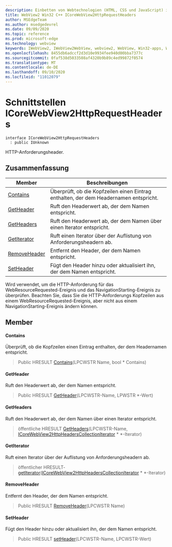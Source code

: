 ```yaml
---
description: Einbetten von Webtechnologien (HTML, CSS und JavaScript) in ihre systemeigenen Anwendungen mit dem Microsoft Edge WebView2-Steuerelement
title: WebView2 Win32 C++ ICoreWebView2HttpRequestHeaders
author: MSEdgeTeam
ms.author: msedgedevrel
ms.date: 09/09/2020
ms.topic: reference
ms.prod: microsoft-edge
ms.technology: webview
keywords: IWebView2, IWebView2WebView, webview2, WebView, Win32-apps, Win32, Edge, ICoreWebView2, ICoreWebView2Controller, Browser-Steuerelement, Edge-HTML, ICoreWebView2HttpRequestHeaders
ms.openlocfilehash: 8455db6adccf2d3d10e9934fee940d00bba7377c
ms.sourcegitcommit: 0faf538d5033508af4320b9b89c4ed99872f0574
ms.translationtype: MT
ms.contentlocale: de-DE
ms.lasthandoff: 09/10/2020
ms.locfileid: "11012079"
---
```

# Schnittstellen ICoreWebView2HttpRequestHeaders 

```
interface ICoreWebView2HttpRequestHeaders
  : public IUnknown
```

HTTP-Anforderungsheader.

## Zusammenfassung

 Member                        | Beschreibungen
--------------------------------|---------------------------------------------
[Contains](#contains) | Überprüft, ob die Kopfzeilen einen Eintrag enthalten, der dem Headernamen entspricht.
[GetHeader](#getheader) | Ruft den Headerwert ab, der dem Namen entspricht.
[GetHeaders](#getheaders) | Ruft den Headerwert ab, der dem Namen über einen Iterator entspricht.
[GetIterator](#getiterator) | Ruft einen Iterator über der Auflistung von Anforderungsheadern ab.
[RemoveHeader](#removeheader) | Entfernt den Header, der dem Namen entspricht.
[SetHeader](#setheader) | Fügt den Header hinzu oder aktualisiert ihn, der dem Namen entspricht.

Wird verwendet, um die HTTP-Anforderung für das WebResourceRequested-Ereignis und das NavigationStarting-Ereignis zu überprüfen. Beachten Sie, dass Sie die HTTP-Anforderungs Kopfzeilen aus einem WebResourceRequested-Ereignis, aber nicht aus einem NavigationStarting-Ereignis ändern können.

## Member

#### Contains 

Überprüft, ob die Kopfzeilen einen Eintrag enthalten, der dem Headernamen entspricht.

> Public HRESULT [Contains](#contains)(LPCWSTR Name, bool * Contains)

#### GetHeader 

Ruft den Headerwert ab, der dem Namen entspricht.

> Public HRESULT [GetHeader](#getheader)(LPCWSTR-Name, LPWSTR *-Wert)

#### GetHeaders 

Ruft den Headerwert ab, der dem Namen über einen Iterator entspricht.

> öffentliche HRESULT [GetHeaders](#getheaders)(LPCWSTR-Name, [ICoreWebView2HttpHeadersCollectionIterator](icorewebview2httpheaderscollectioniterator.md) * *-Iterator)

#### GetIterator 

Ruft einen Iterator über der Auflistung von Anforderungsheadern ab.

> öffentlicher HRESULT- [getIterator](#getiterator)([ICoreWebView2HttpHeadersCollectionIterator](icorewebview2httpheaderscollectioniterator.md) * *-Iterator)

#### RemoveHeader 

Entfernt den Header, der dem Namen entspricht.

> Public HRESULT [RemoveHeader](#removeheader)(LPCWSTR Name)

#### SetHeader 

Fügt den Header hinzu oder aktualisiert ihn, der dem Namen entspricht.

> Public HRESULT [setHeader](#setheader)(LPCWSTR-Name, LPCWSTR-Wert)

